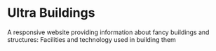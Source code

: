 # Ultra Buildings
A responsive website providing information about fancy buildings and structures: Facilities and technology used in building them
